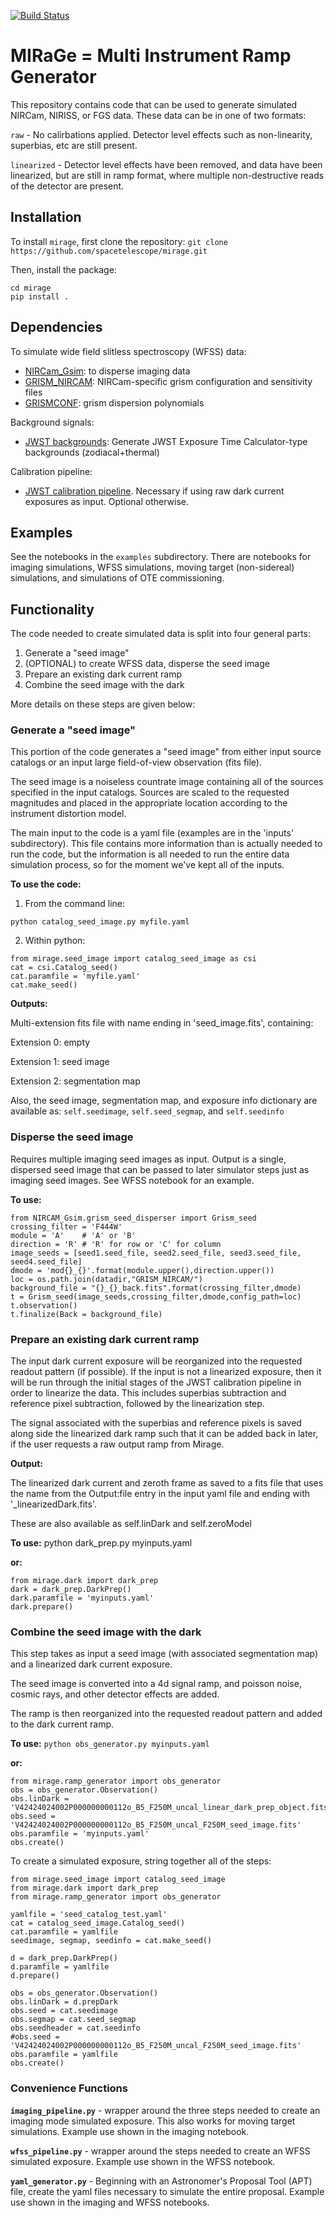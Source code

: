 [![Build Status](https://travis-ci.org/spacetelescope/mirage.svg?branch=master)](https://travis-ci.org/spacetelescope/mirage)

# MIRaGe = Multi Instrument Ramp Generator

This repository contains code that can be used to generate
simulated NIRCam, NIRISS, or FGS data. These data can be in one
of two formats:

`raw` - No calirbations applied. Detector level effects such as non-linearity,
superbias, etc are still present.

`linearized` - Detector level effects have been removed, and data have been
linearized, but are still in ramp format, where multiple non-destructive
reads of the detector are present.


## Installation

To install `mirage`, first clone the repository:
`git clone https://github.com/spacetelescope/mirage.git`

Then, install the package:
```
cd mirage
pip install .
```

## Dependencies

To simulate wide field slitless spectroscopy (WFSS) data:

* [NIRCam_Gsim][d1]: to disperse imaging data
* [GRISM_NIRCAM][d2]: NIRCam-specific grism configuration and sensitivity files
* [GRISMCONF][d3]: grism dispersion polynomials

Background signals:

* [JWST backgrounds][d4]: Generate JWST Exposure Time Calculator-type backgrounds (zodiacal+thermal)

Calibration pipeline:

* [JWST calibration pipeline][d5]. Necessary if using raw dark current exposures as input. Optional otherwise.

[d1]: https://github.com/npirzkal/NIRCAM_Gsim
[d2]: https://github.com/npirzkal/GRISM_NIRCAM
[d3]: https://github.com/npirzkal/GRISMCONF
[d4]: https://github.com/spacetelescope/jwst_backgrounds
[d5]: https://github.com/STScI-JWST/jwst


## Examples

See the notebooks in the `examples` subdirectory. There are notebooks
for imaging simulations, WFSS simulations, moving target
(non-sidereal) simulations, and simulations of OTE commissioning.


## Functionality

The code needed to create simulated data is split into
four general parts:

1. Generate a "seed image"
2. (OPTIONAL) to create WFSS data, disperse the seed image
3. Prepare an existing dark current ramp
4. Combine the seed image with the dark

More details on these steps are given below:

### Generate a "seed image"

This portion of the code generates a "seed image" from
either input source catalogs or an input large field-of-view
observation (fits file).

The seed image is a noiseless countrate image containing
all of the sources specified in the input catalogs. Sources
are scaled to the requested magnitudes and placed in the
appropriate location according to the instrument distortion model.

The main input to the code is a yaml file (examples are
in the 'inputs' subdirectory). This file contains more
information than is actually needed to run the code,
but the information is all needed to run the entire
data simulation process, so for the moment we've kept all
of the inputs.


**To use the code:**

1) From the command line:
```
python catalog_seed_image.py myfile.yaml
```

2) Within python:
```
from mirage.seed_image import catalog_seed_image as csi
cat = csi.Catalog_seed()
cat.paramfile = 'myfile.yaml'
cat.make_seed()
```

**Outputs:**

Multi-extension fits file with name ending in 'seed_image.fits', containing:

Extension 0: empty

Extension 1: seed image

Extension 2: segmentation map

Also, the seed image, segmentation map, and exposure info dictionary are available as:
`self.seedimage`, `self.seed_segmap`, and `self.seedinfo`

### Disperse the seed image

Requires multiple imaging seed images as input. Output is a single, dispersed
seed image that can be passed to later simulator steps just as imaging seed
images. See WFSS notebook for an example.

**To use:**
```
from NIRCAM_Gsim.grism_seed_disperser import Grism_seed
crossing_filter = 'F444W'
module = 'A'    # 'A' or 'B'
direction = 'R' # 'R' for row or 'C' for column
image_seeds = [seed1.seed_file, seed2.seed_file, seed3.seed_file, seed4.seed_file]
dmode = 'mod{}_{}'.format(module.upper(),direction.upper())
loc = os.path.join(datadir,"GRISM_NIRCAM/")
background_file = "{}_{}_back.fits".format(crossing_filter,dmode)
t = Grism_seed(image_seeds,crossing_filter,dmode,config_path=loc)
t.observation()
t.finalize(Back = background_file)
```

### Prepare an existing dark current ramp

The input dark current exposure will be reorganized into the
requested readout pattern (if possible). If the input is not
a linearized exposure, then it will be run through the
initial stages of the JWST calibration pipeline in order to
linearize the data. This includes superbias subtraction and
reference pixel subtraction, followed by the linearization
step.

The signal associated with the superbias and reference pixels
is saved along side the linearized dark ramp such that it
can be added back in later, if the user requests a raw output
ramp from Mirage.

**Output:**

The linearized dark current and zeroth frame as saved to a fits file
that uses the name from the Output:file entry in the input yaml file
and ending with '_linearizedDark.fits'.

These are also available as self.linDark and self.zeroModel

**To use:**
python dark_prep.py myinputs.yaml

**or:**
```
from mirage.dark import dark_prep
dark = dark_prep.DarkPrep()
dark.paramfile = 'myinputs.yaml'
dark.prepare()
```

### Combine the seed image with the dark

This step takes as input a seed image (with associated segmentation
map) and a linearized dark current exposure.

The seed image is converted into a 4d signal ramp,
and poisson noise, cosmic rays, and other detector effects
are added.

The ramp is then reorganized into the requested readout
pattern and added to the dark current ramp.

**To use:**
`python obs_generator.py myinputs.yaml`

**or:**
```
from mirage.ramp_generator import obs_generator
obs = obs_generator.Observation()
obs.linDark = 'V42424024002P000000000112o_B5_F250M_uncal_linear_dark_prep_object.fits'
obs.seed = 'V42424024002P000000000112o_B5_F250M_uncal_F250M_seed_image.fits'
obs.paramfile = 'myinputs.yaml'
obs.create()
```

To create a simulated exposure, string together all of the steps:
```
from mirage.seed_image import catalog_seed_image
from mirage.dark import dark_prep
from mirage.ramp_generator import obs_generator

yamlfile = 'seed_catalog_test.yaml'
cat = catalog_seed_image.Catalog_seed()
cat.paramfile = yamlfile
seedimage, segmap, seedinfo = cat.make_seed()

d = dark_prep.DarkPrep()
d.paramfile = yamlfile
d.prepare()

obs = obs_generator.Observation()
obs.linDark = d.prepDark
obs.seed = cat.seedimage
obs.segmap = cat.seed_segmap
obs.seedheader = cat.seedinfo
#obs.seed = 'V42424024002P000000000112o_B5_F250M_uncal_F250M_seed_image.fits'
obs.paramfile = yamlfile
obs.create()
```

### Convenience Functions

**`imaging_pipeline.py`** - wrapper around the three steps needed to create an
imaging mode simulated exposure. This also works for moving target
simulations. Example use shown in the imaging notebook.

**`wfss_pipeline.py`** - wrapper around the steps needed to create an WFSS
simulated exposure. Example use shown in the WFSS notebook.

**`yaml_generator.py`** - Beginning with an Astronomer's Proposal Tool (APT) file,
create the yaml files necessary to simulate the entire proposal. Example use
shown in the imaging and WFSS notebooks.
